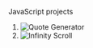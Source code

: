 JavaScript projects

1. ![Quote Generator](https://irrbis38.github.io/js-projects/quote-generator/)
2. ![Infinity Scroll](https://irrbis38.github.io/js-projects/infinity-scroll/)